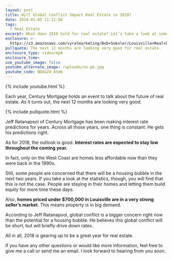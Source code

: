 ```yaml
---
layout: post
title: Will Global Conflict Impact Real Estate in 2018?
date: 2018-01-05 11:11:56
tags:
  - Real Estate
excerpt: What does 2018 hold for real estate? Let’s take a look at some predictions.
enclosure: >-
  https://s3.amazonaws.com/vyralmarketing/Bob+Sokoler/Louisville+Real+Estate-+Will+Global+Conflict+Impact+Real+Estate+in+2018%253F.mp4
pullquote: The next 12 months are looking very good for real estate.
enclosure_type: video/mp4
enclosure_time:
use_youtube_image: false
youtube_alternate_image: /uploads/no-pb.jpg
youtube_code: NDdaZd_ASm8
---
```



{% include youtube.html %}

Each year, Century Mortgage holds an event to talk about the future of real estate. As it turns out, the next 12 months are looking very good.

{% include pullquote.html %}

Jeff Ratanapool of Century Mortgage has been making interest rate predictions for years. Across all those years, one thing is constant: He gets his predictions right.

As for 2018, the outlook is good. **Interest rates are expected to stay low throughout the coming year.**

In fact, only on the West Coast are homes less affordable now than they were back in the 1990s.

Still, some people are concerned that there will be a housing bubble in the next two years. If you take a look at the statistics, though, you will find that this is not the case. People are staying in their homes and letting them build equity for more time these days.

Also, **homes priced under $700,000 in Louisville are in a very strong seller’s market**. This means property is in big demand.

According to Jeff Ratanapool, global conflict is a bigger concern right now than the potential for a housing bubble. He believes this global conflict will be short, but will briefly drive down rates.

All in all, 2018 is gearing up to be a great year for real estate.

If you have any other questions or would like more information, feel free to give me a call or send me an email. I look forward to hearing from you soon.